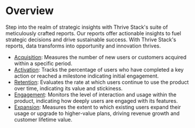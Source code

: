 # Overview

Step into the realm of strategic insights with Thrive Stack's suite of meticulously crafted reports. 
Our reports offer actionable insights to fuel strategic decisions and drive sustainable success. 
With Thrive Stack's reports, data transforms into opportunity and innovation thrives.

- [Acquisition](./standard/acquisition): Measures the number of new users or customers acquired within a specific period.
- [Activation](./standard/activation): Tracks the percentage of users who have completed a key action or reached a milestone indicating initial engagement.
- [Retention](./standard/engagement): Evaluates the rate at which users continue to use the product over time, indicating its value and stickiness.
- [Engagement](./standard/expansion): Monitors the level of interaction and usage within the product, indicating how deeply users are engaged with its features.
- [Expansion](./standard/retention): Measures the extent to which existing users expand their usage or upgrade to higher-value plans, driving revenue growth and customer lifetime value.




